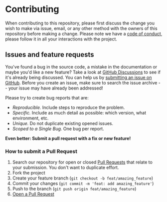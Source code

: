 # Contributing

When contributing to this repository, please first discuss the change you wish
to make via issue, email, or any other method with the owners of this repository
before making a change. Please note we have a
[code of conduct](CODE_OF_CONDUCT.md), please follow it in all your interactions
with the project.

## Issues and feature requests

You've found a bug in the source code, a mistake in the documentation or maybe
you'd like a new feature? Take a look at
[GitHub Discussions](https://github.com/broly-labs/aligned-ts/discussions)
to see if it's already being discussed. You can help us by
[submitting an issue on GitHub](https://github.com/broly-labs/aligned-ts/issues).
Before you create an issue, make sure to search the issue archive -- your issue
may have already been addressed!

Please try to create bug reports that are:

- _Reproducible._ Include steps to reproduce the problem.
- _Specific._ Include as much detail as possible: which version, what
  environment, etc.
- _Unique._ Do not duplicate existing opened issues.
- _Scoped to a Single Bug._ One bug per report.

**Even better: Submit a pull request with a fix or new feature!**

### How to submit a Pull Request

1. Search our repository for open or closed
   [Pull Requests](https://github.com/broly-labs/aligned-ts/pulls) that
   relate to your submission. You don't want to duplicate effort.
2. Fork the project
3. Create your feature branch (`git checkout -b feat/amazing_feature`)
4. Commit your changes (`git commit -m 'feat: add amazing_feature'`)
5. Push to the branch (`git push origin feat/amazing_feature`)
6. [Open a Pull Request](https://github.com/broly-labs/aligned-ts/compare?expand=1)
